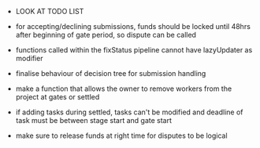- LOOK AT TODO LIST

- for accepting/declining submissions, funds should be locked until 48hrs after beginning of gate period, so dispute can be called

- functions called within the fixStatus pipeline cannot have lazyUpdater as modifier

- finalise behaviour of decision tree for submission handling

- make a function that allows the owner to remove workers from the project at gates or settled

- if adding tasks during settled, tasks can't be modified and deadline of task must be between stage start and gate start

- make sure to release funds at right time for disputes to be logical
